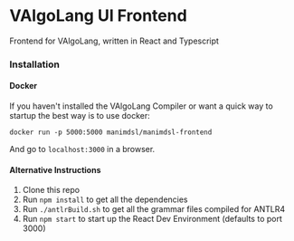 # VAlgoLang UI Frontend

Frontend for VAlgoLang, written in React and Typescript

### Installation

#### Docker

If you haven't installed the VAlgoLang Compiler or want a quick way to startup the best way is to use docker:

` docker run -p 5000:5000 manimdsl/manimdsl-frontend  `

And go to `localhost:3000` in a browser.

#### Alternative Instructions

1. Clone this repo
2. Run `npm install` to get all the dependencies
3. Run `./antlrBuild.sh` to get all the grammar files compiled for ANTLR4
4. Run `npm start` to start up the React Dev Environment (defaults to port 3000)

